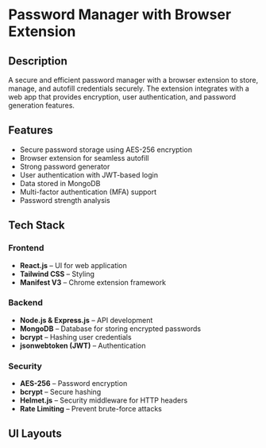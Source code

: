 # Password Manager with Browser Extension

## Description
A secure and efficient password manager with a browser extension to store, manage, and autofill credentials securely. The extension integrates with a web app that provides encryption, user authentication, and password generation features.

## Features
- Secure password storage using AES-256 encryption
- Browser extension for seamless autofill
- Strong password generator
- User authentication with JWT-based login
- Data stored in MongoDB
- Multi-factor authentication (MFA) support
- Password strength analysis


## Tech Stack
### Frontend
- **React.js** – UI for web application
- **Tailwind CSS** – Styling
- **Manifest V3** – Chrome extension framework

### Backend
- **Node.js & Express.js** – API development
- **MongoDB** – Database for storing encrypted passwords
- **bcrypt** – Hashing user credentials
- **jsonwebtoken (JWT)** – Authentication

### Security
- **AES-256** – Password encryption
- **bcrypt** – Secure hashing
- **Helmet.js** – Security middleware for HTTP headers
- **Rate Limiting** – Prevent brute-force attacks

## UI Layouts

<img src="" />
